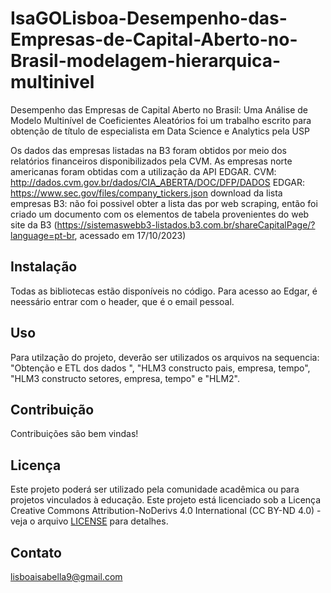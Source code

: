# IsaGOLisboa-Desempenho-das-Empresas-de-Capital-Aberto-no-Brasil-modelagem-hierarquica-multinivel
Desempenho das Empresas de Capital Aberto no Brasil: Uma Análise de Modelo Multinível de Coeficientes Aleatórios  foi um trabalho escrito para obtenção de título de especialista em Data Science e Analytics pela USP

Os dados das empresas listadas na B3 foram obtidos por meio dos relatórios financeiros disponibilizados pela CVM. 
As empresas norte americanas foram obtidas com a utilização da API EDGAR.
CVM: http://dados.cvm.gov.br/dados/CIA_ABERTA/DOC/DFP/DADOS
EDGAR: https://www.sec.gov/files/company_tickers.json
download da lista empresas B3: não foi possivel obter a lista das por web scraping, então foi criado um documento com os elementos de tabela provenientes do web site da B3 (https://sistemaswebb3-listados.b3.com.br/shareCapitalPage/?language=pt-br, acessado em 17/10/2023)

## Instalação

Todas as bibliotecas estão disponíveis no código.
Para acesso ao Edgar, é neessário entrar com o header, que é o email pessoal.


## Uso

Para utilzação do projeto, deverão ser utilizados os arquivos na sequencia: "Obtenção e ETL dos dados ", "HLM3 constructo pais, empresa, tempo", "HLM3 constructo setores, empresa, tempo" e "HLM2". 

## Contribuição

Contribuições são bem vindas!  

## Licença

Este projeto poderá ser utilizado pela comunidade acadêmica ou para projetos vinculados à educação.
Este projeto está licenciado sob a Licença Creative Commons Attribution-NoDerivs 4.0 International (CC BY-ND 4.0) - veja o arquivo [LICENSE](LICENSE) para detalhes.

## Contato

lisboaisabella9@gmail.com

